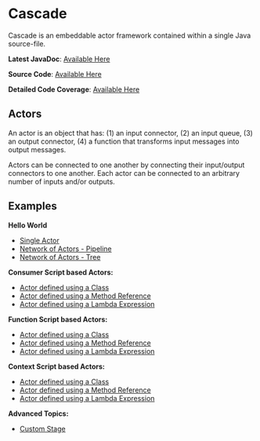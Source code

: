 # Cascade

Cascade is an embeddable actor framework contained within a single Java source-file. 

**Latest JavaDoc**: [Available Here](https://www.mackenziehigh.com/content/shadow/Cascade/branches/master/target/site/apidocs/index.html)

**Source Code**: [Available Here](src/main/java/net/mackenziehigh/cascade/Cascade.java)

**Detailed Code Coverage**: [Available Here](https://www.mackenziehigh.com/content/shadow/Cascade/branches/master/target/site/jacoco/index.html)

## Actors

An actor is an object that has: (1) an input connector, (2) an input queue, (3) an output connector, (4) a function that transforms input messages into output messages.

Actors can be connected to one another by connecting their input/output connectors to one another. Each actor can be connected to an arbitrary number of inputs and/or outputs. 

## Examples

**Hello World**
* [Single Actor](documentation/SingleActor.md)
* [Network of Actors - Pipeline](documentation/Pipeline.md)  
* [Network of Actors - Tree](documentation/Tree.md)

**Consumer Script based Actors:**
* [Actor defined using a Class](documentation/ConsumerClass.md)
* [Actor defined using a Method Reference](documentation/ConsumerMethod.md)
* [Actor defined using a Lambda Expression](documentation/ConsumerLambda.md)

**Function Script based Actors:**
* [Actor defined using a Class](documentation/FunctionClass.md)
* [Actor defined using a Method Reference](documentation/FunctionMethod.md)
* [Actor defined using a Lambda Expression](documentation/FunctionLambda.md)

**Context Script based Actors:**
* [Actor defined using a Class](documentation/ContextClass.md)
* [Actor defined using a Method Reference](documentation/ContextMethod.md)
* [Actor defined using a Lambda Expression](documentation/ContextLambda.md)

**Advanced Topics:**
* [Custom Stage](documentation/CustomStage.md)
